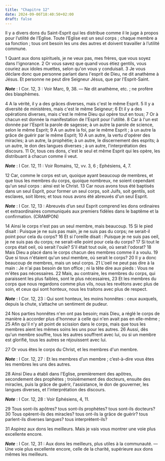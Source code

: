 ```yaml
---
title: "Chapitre 12"
date: 2024-09-06T18:40:50+02:00
draft: false
---
```



Il y a divers dons du Saint-Esprit qui les distribue comme il le juge à propos pour l’utilité de l’Eglise.
Toute l’Eglise est un seul corps ; chaque membre a sa fonction ; tous ont besoin les uns des autres et doivent travailler à l’utilité commune.


1 Quant aux dons spirituels, je ne veux pas, mes frères, que vous soyez dans l'ignorance. 2 Or vous savez que quand vous étiez gentils, vous couriez aux idoles muettes, selon qu'on vous y conduisait. 3 Je vous déclare donc que personne parlant dans l'esprit de Dieu, ne dit anathème à Jésus. Et personne ne peut dire Seigneur Jésus, que par l'Esprit-Saint.

***Note*** :  I Cor. 12, 3 : Voir Marc, 9, 38. ― Ne dit anathème, etc. ; ne profère des blasphèmes.


4 A la vérité, il y a des grâces diverses, mais c'est le même Esprit. 5 Il y a diversité de ministères, mais c'est le même Seigneur; 6 Et il y a des opérations diverses, mais c'est le même Dieu qui opère tout en tous; 7 Or à chacun est donnée la manifestation de l'Esprit pour l'utilité. 8 Car à l'un est donnée par l'Esprit la parole de sagesse; à un autre la parole de science, selon le même Esprit; 9 A un autre la foi, par le même Esprit ; à un autre la grâce de guérir par le même Esprit; 10 A un autre, la vertu d'opérer des miracles; à un autre, la prophétie; à un autre, le discernement des esprits; à un autre, le don des langues diverses ; à un autre, l'interprétation des discours. 11 Or, tous ces dons, c'est le seul et même Esprit qui les opère, les distribuant à chacun comme il veut.

***Note*** :  I Cor. 12, 11 : Voir Romains, 12, vv. 3, 6 ; Ephésiens, 4, 7.


12 Car, comme le corps est un, quoique ayant beaucoup de membres, et que tous les membres du corps, quoique nombreux, ne soient cependant qu'un seul corps : ainsi est le Christ. 13 Car nous avons tous été baptisés dans un seul Esprit, pour former un seul corps, soit Juifs, soit gentils, soit esclaves, soit libres; et tous nous avons été abreuvés d'un seul Esprit.

***Note*** :  I Cor. 12, 13 : Abreuvés d’un seul Esprit comprend les dons ordinaires et extraordinaires communiqués aux premiers fidèles dans le baptême et la confirmation. (CRAMPON)

14 Ainsi le corps n'est pas un seul membre, mais beaucoup. 15 Si le pied disait : Puisque je ne suis pas main, je ne suis pas du corps; ne serait-il point pour cela du corps? 16 Et si l'oreille disait : Puisque je ne suis pas oeil, je ne suis pas du corps; ne serait-elle point pour cela du corps? 17 Si tout le corps était oeil, où serait l'ouïe? S'il était tout ouïe, où serait l'odorat? 18 Mais Dieu a placé dans le corps chacun des membres comme il a voulu. 19 Que si tous n'étaient qu'un seul membre, où serait le corps? 20 Il y a donc beaucoup de membres, mais un seul corps. 21 L'oeil ne peut pas dire à la main : Je n'ai pas besoin de ton office ; ni la tête dire aux pieds : Vous ne m'êtes pas nécessaires. 22 Mais, au contraire, les membres du corps, qui paraissent les plus faibles, sont le plus nécessaires, 23 Et les membres du corps que nous regardons comme plus vils, nous les revêtons avec plus de soin, et ceux qui sont honteux, nous les traitons avec plus de respect.

***Note*** :  I Cor. 12, 23 : Qui sont honteux, les moins honnêtes : ceux auxquels, depuis la chute, s’attache un sentiment de pudeur.

24 Nos parties honnêtes n'en ont pas besoin; mais Dieu, a réglé le corps de manière à accorder plus d'honneur à celle qui n'en avait pas en elle-même ; 25 Afin qu'il n'y ait point de scission dans le corps, mais que tous les membres aient les mêmes soins les uns pour les autres. 26 Aussi, dès qu'un membre souffre, tous les autres souffrent avec lui, ou si un membre est glorifié, tous les autres se réjouissent avec lui.


27 Or vous êtes le corps du Christ, et les membres d'un membre.

***Note*** :  I Cor. 12, 27 : Et les membres d’un membre ; c’est-à-dire vous êtes les membres les uns des autres.

28 Ainsi Dieu a établi dans l'Eglise, premièrement des apôtres, secondement des prophètes ; troisièmement des docteurs, ensuite des miracles, puis la grâce de guérir, l'assistance, le don de gouverner, les langues diverses, et l'interprétation des discours.

***Note*** :  I Cor. 12, 28 : Voir Ephésiens, 4, 11.

29 Tous sont-ils apôtres? tous sont-ils prophètes? tous sont-ils docteurs? 30 Tous opèrent-ils des miracles? tous ont-ils la grâce de guérir? tous parlent-ils diverses langues? tous interprètent-ils?


31 Aspirez aux dons les meilleurs. Mais je vais vous montrer une voie plus excellente encore.

***Note*** :  I Cor. 12, 31 : Aux dons les meilleurs, plus utiles à la communauté. ― Une voie plus excellente encore, celle de la charité, supérieure aux dons mêmes les meilleurs.


